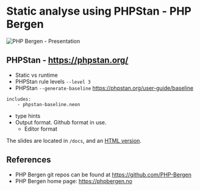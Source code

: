 # Static analyse using PHPStan - PHP Bergen
![PHP Bergen - Presentation](https://github.com/PHP-Bergen/phpbergen_202502-phpstan/actions/workflows/php.yml/badge.svg)

## PHPStan - https://phpstan.org/

* Static vs runtime
* PHPStan rule levels `--level 3`
* PHPStan `--generate-baseline` https://phpstan.org/user-guide/baseline
```
includes:
	- phpstan-baseline.neon
```
* type hints
* Output format. Github format in use.
  * Editor format

The slides are located in `/docs`, and an [HTML version](https://php-bergen.github.io/presentation_template/).

## References

* PHP Bergen git repos can be found at https://github.com/PHP-Bergen
* PHP Bergen home page: https://phpbergen.no
